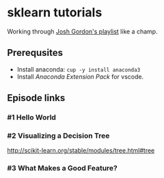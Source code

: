 # sklearn tutorials

Working through [Josh Gordon's playlist](https://www.youtube.com/playlist?list=PLOU2XLYxmsIIuiBfYad6rFYQU_jL2ryal) like a champ.

## Prerequsites

- Install anaconda: `cup -y install anaconda3`
- Install _Anaconda Extension Pack_ for vscode.

## Episode links

### #1 Hello World

### #2 Visualizing a Decision Tree

http://scikit-learn.org/stable/modules/tree.html#tree

### #3 What Makes a Good Feature?
